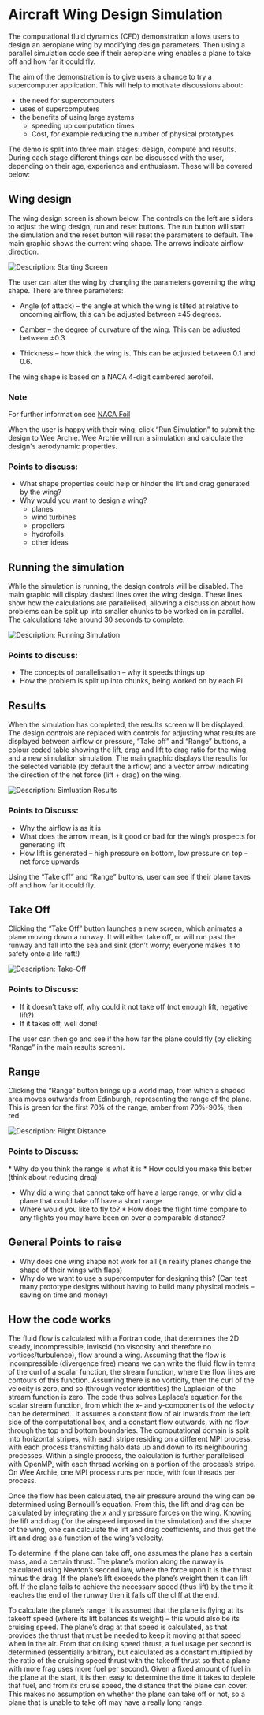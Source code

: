 # Aircraft Wing Design Simulation

The computational fluid dynamics (CFD) demonstration allows users to 
design an aeroplane wing by modifying design parameters. Then using a 
parallel simulation code see if their aeroplane wing enables a plane to take
off and how far it could fly.

The aim of the demonstration is to give users a chance to try a supercomputer application.
This will help to motivate discussions about:

* the need for supercomputers
* uses of supercomputers
* the benefits of using large systems
    * speeding up computation times
    * Cost, for example reducing the number of physical prototypes

The demo is split into three main stages: design, compute and results. During
each stage different things can be discussed with the user, depending on their
age, experience and enthusiasm. These will be covered below:

## Wing design

The wing design screen is shown below. The controls on the left are
sliders to adjust the wing design, run and reset buttons. 
The run button will start the simulation and the reset button will reset the parameters to default.
The main graphic shows the current wing shape. The arrows indicate airflow direction.

![Description: Starting Screen](wingbasic.png)

The user can alter the wing by changing the parameters governing the wing shape. 
There are three parameters:

* Angle (of attack) – the angle at which the wing is tilted at relative to
oncoming airflow, this can be adjusted between ±45 degrees.

* Camber – the degree of curvature of the wing. This can be adjusted
between ±0.3

* Thickness – how thick the wing is. This can be adjusted between 0.1 and
0.6.

The wing shape is based on a NACA 4-digit cambered aerofoil.

### Note

For further information see [NACA Foil](https://en.wikipedia.org/wiki/NACA_airfoil#Equation_for_a_cambered_4-digit_NACA_airfoil)

When the user is happy with their wing, click “Run Simulation” to submit the
design to Wee Archie. Wee Archie will run a simulation and calculate the design's aerodynamic properties.

### Points to discuss:
* What shape properties could help or hinder the lift and drag generated by the wing? 
* Why would you want to design a wing?
    * planes
    * wind turbines
    * propellers
    * hydrofoils
    * other ideas

## Running the simulation

While the simulation is running, the design controls will be disabled. The main graphic will display dashed lines
over the wing design. These lines show how the calculations are parallelised, allowing a
discussion about how problems can be split up into smaller chunks to be worked on in parallel.
The calculations take around 30 seconds to complete.

![Description: Running Simulation](wingsplit.png)

### Points to discuss:
* The concepts of parallelisation – why it speeds things up
* How the problem is split up into chunks, being worked on by each Pi

## Results

When the simulation has completed, the results screen will be displayed. 
The design controls are replaced with controls for adjusting what results are displayed
between airflow or pressure, “Take off” and “Range” buttons, a
colour coded table showing the lift, drag and lift to drag ratio for the wing, and
a new simulation simulation. The main graphic displays the results for the selected variable (by default the airflow) and a vector arrow
indicating the direction of the net force (lift + drag) on the wing.

![Description: Simluation Results](wingresult.png)

### Points to Discuss:

* Why the airflow is as it is
* What does the arrow mean, is it good or bad for the wing’s prospects for
generating lift
* How lift is generated – high pressure on bottom, low pressure on top –
net force upwards

Using the “Take off” and “Range” buttons, user can see if their plane takes off and how far it could fly.

## Take Off

Clicking the “Take Off” button launches a new screen, which animates a plane
moving down a runway. It will either take off, or will run past the runway and
fall into the sea and sink (don’t worry; everyone makes it to safety onto a life
raft!)

![Description: Take-Off](airport.png)

### Points to Discuss:

* If it doesn’t take off, why could it not take off (not enough lift,
negative lift?)
* If it takes off, well done!

The user can then go and see if the how far the plane could fly (by clicking
“Range” in the main results screen).

## Range

Clicking the “Range” button brings up a world map, from which a shaded area
moves outwards from Edinburgh, representing the range of the plane. This is
green for the first 70% of the range, amber from 70%-90%, then red.

![Description: Flight Distance](range.png)

### Points to Discuss:
* Why do you think the range is what it is
* How could you make this better (think about reducing drag)
* Why did a wing that cannot take off have a large range, or why did a
plane that could take off have a short range
* Where would you like to fly to?
* How does the flight time compare to any flights you may have been on over
a comparable distance?

## General Points to raise

* Why does one wing shape not work for all (in reality planes change the
shape of their wings with flaps)
* Why do we want to use a supercomputer for designing this? (Can test many
prototype designs without having to build many physical models – saving on time
and money)

## How the code works

The fluid flow is calculated with a Fortran code, that determines the 2D steady,
incompressible, inviscid (no viscosity and therefore no vortices/turbulence),
flow around a wing. Assuming that the flow is incompressible (divergence free)
means we can write the fluid flow in terms of the curl of a scalar function, the
stream function, where the flow lines are contours of this function. Assuming
there is no vorticity, then the curl of the velocity is zero, and so (through
vector identities) the Laplacian of the stream function is zero. The code thus
solves Laplace’s equation for the scalar stream function, from which the x- and
y-components of the velocity can be determined.  It assumes a constant flow of
air inwards from the left side of the computational box, and a constant flow
outwards, with no flow through the top and bottom boundaries. The computational
domain is split into horizontal stripes, with each stripe residing on a
different MPI process, with each process transmitting halo data up and down to
its neighbouring processes. Within a single process, the calculation is further
parallelised with OpenMP, with each thread working on a portion of the process’s
stripe. On Wee Archie, one MPI process runs per node, with four threads per
process. 

Once the flow has been calculated, the air pressure around the wing can be
determined using Bernoulli’s equation. From this, the lift and drag can be
calculated by integrating the x and y pressure forces on the wing. Knowing the
lift and drag (for the airspeed imposed in the simulation) and the shape of the
wing, one can calculate the lift and drag coefficients, and thus get the lift
and drag as a function of the wing’s velocity.

To determine if the plane can take off, one assumes the plane has a certain
mass, and a certain thrust. The plane’s motion along the runway is calculated
using Newton’s second law, where the force upon it is the thrust minus the drag.
If the plane’s lift exceeds the plane’s weight then it can lift off. If the
plane fails to achieve the necessary speed (thus lift) by the time it reaches
the end of the runway then it falls off the cliff at the end.

To calculate the plane’s range, it is assumed that the plane is flying at its
takeoff speed (where its lift balances its weight) – this would also be its
cruising speed. The plane’s drag at that speed is calculated, as that provides
the thrust that must be needed to keep it moving at that speed when in the air.
From that cruising speed thrust, a fuel usage per second is determined
(essentially arbitrary, but calculated as a constant multiplied by the ratio of
the cruising speed thrust with the takeoff thrust so that a plane with more frag
uses more fuel per second). Given a fixed amount of fuel in the plane at the
start, it is then easy to determine the time it takes to deplete that fuel, and
from its cruise speed, the distance that the plane can cover. This makes no
assumption on whether the plane can take off or not, so a plane that is unable
to take off may have a really long range.

 
